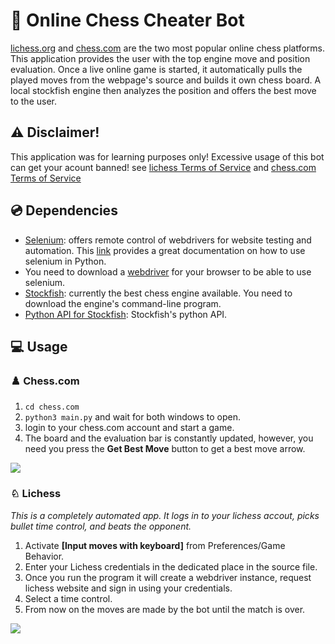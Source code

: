 # 🤖 Online Chess Cheater Bot
[lichess.org](https://lichess.org/) and [chess.com](https://chess.com) are the two most popular online chess platforms. This application provides the user with the top engine move and position evaluation. Once a live online game is started, it automatically pulls the played moves from the webpage's source and builds it own chess board. A local stockfish engine then analyzes the position and offers the best move to the user.

## ⚠️ Disclaimer!
This application was for learning purposes only! Excessive usage of this bot can get your acount banned! see [lichess Terms of Service](https://lichess.org/terms-of-service) and [chess.com Terms of Service](https://www.chess.com/legal/user-agreement)

## 💿 Dependencies
- [Selenium](https://www.selenium.dev/): offers remote control of webdrivers for website testing and automation. This [link](https://selenium-python.readthedocs.io/) provides a great documentation on how to use selenium in Python.
- You need to download a [webdriver](https://selenium-python.readthedocs.io/installation.html#drivers) for your browser to be able to use selenium.
- [Stockfish](https://stockfishchess.org/): currently the best chess engine available. You need to download the engine's command-line program.
- [Python API for Stockfish](https://pypi.org/project/stockfish/): Stockfish's python API.

## 💻 Usage
### ♟️ Chess.com
1. `cd chess.com`
2. `python3 main.py` and wait for both windows to open.
3. login to your chess.com account and start a game.
4. The board and the evaluation bar is constantly updated, however, you need you press the **Get Best Move** button to get a best move arrow.

![](chess.com/Animation.gif)

### ♘ Lichess
*This is a completely automated app. It logs in to your lichess accout, picks bullet time control, and beats the opponent.*
1. Activate **[Input moves with keyboard]** from Preferences/Game Behavior.
2. Enter your Lichess credentials in the dedicated place in the source file. 
3. Once you run the program it will create a webdriver instance, request lichess website and sign in using your credentials. 
4. Select a time control.
5. From now on the moves are made by the bot until the match is over.

![](lichess/Animation.gif)
